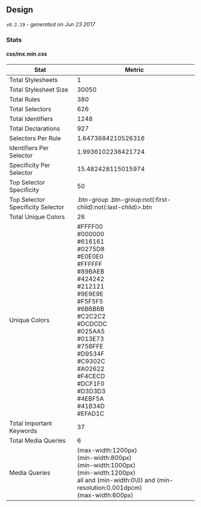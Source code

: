 ## Design
`v0.2.19` - *generated on Jun 23 2017*
### Stats
#### css/mx.min.css
|Stat|Metric|
|---|---|
|Total Stylesheets|1|
|Total Stylesheet Size|30050|
|Total Rules|380|
|Total Selectors|626|
|Total Identifiers|1248|
|Total Declarations|927|
|Selectors Per Rule|1.6473684210526316|
|Identifiers Per Selector|1.9936102236421724|
|Specificity Per Selector|15.482428115015974|
|Top Selector Specificity|50|
|Top Selector Specificity Selector|.btn-group .btn-group:not(:first-child):not(:last-child)>.btn|
|Total Unique Colors|26|
|Unique Colors|#FFFF00<br/>#000000<br/>#616161<br/>#0275D8<br/>#E0E0E0<br/>#FFFFFF<br/>#89BAEB<br/>#424242<br/>#212121<br/>#9E9E9E<br/>#F5F5F5<br/>#6B6B6B<br/>#C2C2C2<br/>#DCDCDC<br/>#025AA5<br/>#013E73<br/>#75BFFE<br/>#D9534F<br/>#C9302C<br/>#A02622<br/>#F4CECD<br/>#DCF1F0<br/>#D3D3D3<br/>#4EBF5A<br/>#41B34D<br/>#EFAD1C|
|Total Important Keywords|37|
|Total Media Queries|6|
|Media Queries|(max-width:1200px)<br/>(min-width:800px)<br/>(min-width:1000px)<br/>(min-width:1200px)<br/>all and (min-width:0\0) and (min-resolution:0.001dpcm)<br/>(max-width:600px)|